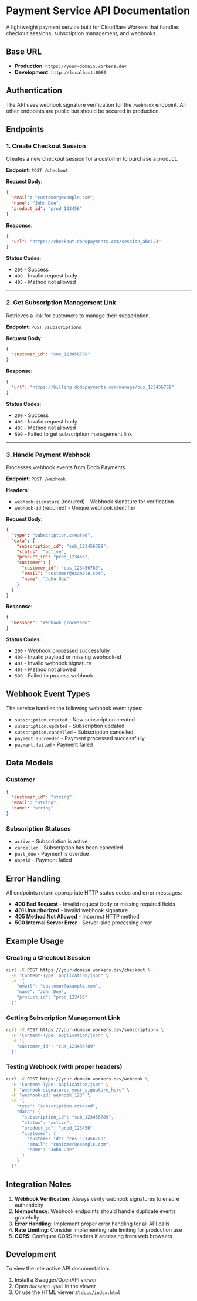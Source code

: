 # Payment Service API Documentation

A lightweight payment service built for Cloudflare Workers that handles checkout sessions, subscription management, and webhooks.

## Base URL

- **Production**: `https://your-domain.workers.dev`
- **Development**: `http://localhost:8080`

## Authentication

The API uses webhook signature verification for the `/webhook` endpoint. All other endpoints are public but should be secured in production.

## Endpoints

### 1. Create Checkout Session

Creates a new checkout session for a customer to purchase a product.

**Endpoint**: `POST /checkout`

**Request Body**:
```json
{
  "email": "customer@example.com",
  "name": "John Doe",
  "product_id": "prod_123456"
}
```

**Response**:
```json
{
  "url": "https://checkout.dodopayments.com/session_abc123"
}
```

**Status Codes**:
- `200` - Success
- `400` - Invalid request body
- `405` - Method not allowed

---

### 2. Get Subscription Management Link

Retrieves a link for customers to manage their subscription.

**Endpoint**: `POST /subscriptions`

**Request Body**:
```json
{
  "customer_id": "cus_123456789"
}
```

**Response**:
```json
{
  "url": "https://billing.dodopayments.com/manage/cus_123456789"
}
```

**Status Codes**:
- `200` - Success
- `400` - Invalid request body
- `405` - Method not allowed
- `500` - Failed to get subscription management link

---

### 3. Handle Payment Webhook

Processes webhook events from Dodo Payments.

**Endpoint**: `POST /webhook`

**Headers**:
- `webhook-signature` (required) - Webhook signature for verification
- `webhook-id` (required) - Unique webhook identifier

**Request Body**:
```json
{
  "type": "subscription.created",
  "data": {
    "subscription_id": "sub_123456789",
    "status": "active",
    "product_id": "prod_123456",
    "customer": {
      "customer_id": "cus_123456789",
      "email": "customer@example.com",
      "name": "John Doe"
    }
  }
}
```

**Response**:
```json
{
  "message": "Webhook processed"
}
```

**Status Codes**:
- `200` - Webhook processed successfully
- `400` - Invalid payload or missing webhook-id
- `401` - Invalid webhook signature
- `405` - Method not allowed
- `500` - Failed to process webhook

## Webhook Event Types

The service handles the following webhook event types:

- `subscription.created` - New subscription created
- `subscription.updated` - Subscription updated
- `subscription.cancelled` - Subscription cancelled
- `payment.succeeded` - Payment processed successfully
- `payment.failed` - Payment failed

## Data Models

### Customer
```json
{
  "customer_id": "string",
  "email": "string",
  "name": "string"
}
```

### Subscription Statuses
- `active` - Subscription is active
- `cancelled` - Subscription has been cancelled
- `past_due` - Payment is overdue
- `unpaid` - Payment failed

## Error Handling

All endpoints return appropriate HTTP status codes and error messages:

- **400 Bad Request** - Invalid request body or missing required fields
- **401 Unauthorized** - Invalid webhook signature
- **405 Method Not Allowed** - Incorrect HTTP method
- **500 Internal Server Error** - Server-side processing error

## Example Usage

### Creating a Checkout Session

```bash
curl -X POST https://your-domain.workers.dev/checkout \
  -H "Content-Type: application/json" \
  -d '{
    "email": "customer@example.com",
    "name": "John Doe",
    "product_id": "prod_123456"
  }'
```

### Getting Subscription Management Link

```bash
curl -X POST https://your-domain.workers.dev/subscriptions \
  -H "Content-Type: application/json" \
  -d '{
    "customer_id": "cus_123456789"
  }'
```

### Testing Webhook (with proper headers)

```bash
curl -X POST https://your-domain.workers.dev/webhook \
  -H "Content-Type: application/json" \
  -H "webhook-signature: your_signature_here" \
  -H "webhook-id: webhook_123" \
  -d '{
    "type": "subscription.created",
    "data": {
      "subscription_id": "sub_123456789",
      "status": "active",
      "product_id": "prod_123456",
      "customer": {
        "customer_id": "cus_123456789",
        "email": "customer@example.com",
        "name": "John Doe"
      }
    }
  }'
```

## Integration Notes

1. **Webhook Verification**: Always verify webhook signatures to ensure authenticity
2. **Idempotency**: Webhook endpoints should handle duplicate events gracefully
3. **Error Handling**: Implement proper error handling for all API calls
4. **Rate Limiting**: Consider implementing rate limiting for production use
5. **CORS**: Configure CORS headers if accessing from web browsers

## Development

To view the interactive API documentation:

1. Install a Swagger/OpenAPI viewer
2. Open `docs/api.yaml` in the viewer
3. Or use the HTML viewer at `docs/index.html`
